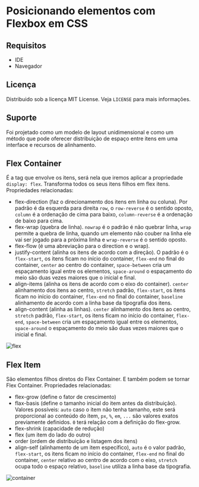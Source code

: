 # Posicionando elementos com Flexbox em CSS
##  Requisitos
- IDE
- Navegador

## Licença
Distribuido sob a licença MIT License. Veja `LICENSE` para mais informações.

## Suporte
Foi projetado como um modelo de layout unidimensional e como um método que pode oferecer distribuição de espaço entre itens em uma interface e recursos de alinhamento.

## Flex Container
É a tag que envolve os itens, será nela que iremos aplicar a propriedade `display: flex`. Transforma todos os seus itens filhos em flex itens. Propriedades relacionadas: 
- flex-direction (faz o direcionamento dos itens em linha ou coluna). Por padrão é da esquerda para direita `row`, o `row-reverse` é o sentido oposto, `column` é a ordenação de cima para baixo, `column-reverse` é a ordenação de baixo para cima. 
- flex-wrap (quebra de linha). `nowrap` é o padrão é não quebrar linha, `wrap` permite a quebra de linha, quando um elemento não couber na linha ele vai ser jogado para a próxima linha e `wrap-reverse` é o sentido oposto.
- flex-flow (é uma abreviação para o direction e o wrap). 
- justify-content (alinha os itens de acordo com a direção). O padrão é o `flex-start`, os itens ficam no início do container, `flex-end` no final do container, `center` ao centro do container, `space-between` cria um espaçamento igual entre os elementos, `space-around` o espaçamento do meio são duas vezes maiores que o inicial e final.
- align-items (alinha os itens de acordo com o eixo do container). `center` alinhamento dos itens ao centro, `stretch` padrão, `flex-start`, os itens ficam no início do container, `flex-end` no final do container, `baseline` alinhamento de acordo com a linha base da tipografia dos itens.
- align-content (alinha as linhas). `center` alinhamento dos itens ao centro, `stretch` padrão, `flex-start`, os itens ficam no início do container, `flex-end`, `space-between` cria um espaçamento igual entre os elementos, `space-around` o espaçamento do meio são duas vezes maiores que o inicial e final.

![flex](https://user-images.githubusercontent.com/72028645/130623926-0f6b80ca-2ade-4ace-9380-5bc4f2e0a239.png)

## Flex Item
São elementos filhos diretos do Flex Container. E também podem se tornar Flex Container. Propriedades relacionadas:
- flex-grow (define o fator de crescimento)
- flax-basis (define o tamanho inicial do item antes da distribuição). Valores possíveis: `auto` caso o item não tenha tamanho, este será proporcional ao conteúdo do item, `px`, `%`, `em`, `...` são valores exatos previamente definidos. `0` terá relação com a definição do flex-grow. 
- flex-shrink (capacidade de redução)
- flex (um item do lado do outro)
- order (ordem de distribuição e listagem dos itens)
- align-self (alinhamento de um item específico), `auto` é o valor padrão, `flex-start`, os itens ficam no início do container, `flex-end` no final do container, `center` relativo ao centro de acordo com o eixo, `stretch` ocupa todo o espaço relativo, `baseline` utiliza a linha base da tipografia.

![container](https://user-images.githubusercontent.com/72028645/130624783-16925f6f-0e0c-4530-b53f-3f399ac53270.png)
